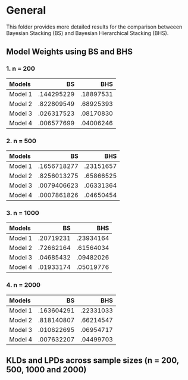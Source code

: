 # General

This folder provides more detailed results for the comparison betweeen Bayesian Stacking (BS) and Bayesian Hierarchical Stacking (BHS).

## Model Weights using BS and BHS
### 1. n = 200

| Models |    BS    |    BHS    |
| :---   |    ---:  |    ---:   |
|Model 1 |.144295229|.18897531  |
|Model 2 |.822809549|.68925393  |  
|Model 3 |.026317523|.08170830  |
|Model 4 |.006577699|.04006246  |


### 2. n = 500

| Models |    BS     |    BHS    |
| :---   |    ---:   |    ---:   |
|Model 1 |.1656718277|.23151657  |
|Model 2 |.8256013275|.65866525  |  
|Model 3 |.0079406623|.06331364  |
|Model 4 |.0007861826|.04650454  |


### 3. n = 1000

| Models |    BS    |    BHS    |
| :---   |    ---:  |    ---:   |
|Model 1 |.20719231 |.23934164  |
|Model 2 |.72662164 |.61564034  |  
|Model 3 |.04685432 |.09482026  |
|Model 4 |.01933174 |.05019776  |


### 4. n = 2000

| Models |    BS    |    BHS    |
| :---   |    ---:  |    ---:   |
|Model 1 |.163604291|.22331033  |
|Model 2 |.818140807|.66214547  |  
|Model 3 |.010622695|.06954717  |
|Model 4 |.007632207|.04499703  |

## KLDs and LPDs across sample sizes (n = 200, 500, 1000 and 2000)



